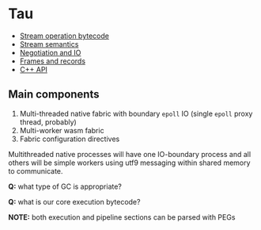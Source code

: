 # Tau
+ [Stream operation bytecode](m/bytecode.md)
+ [Stream semantics](m/stream.md)
+ [Negotiation and IO](m/negotiation.md)
+ [Frames and records](m/records.md)
+ [C++ API](m/cpp.md)


## Main components
1. Multi-threaded native fabric with boundary `epoll` IO (single `epoll` proxy thread, probably)
2. Multi-worker wasm fabric
3. Fabric configuration directives

Multithreaded native processes will have one IO-boundary process and all others will be simple workers using utf9 messaging within shared memory to communicate.

**Q:** what type of GC is appropriate?

**Q:** what is our core execution bytecode?

**NOTE:** both execution and pipeline sections can be parsed with PEGs
